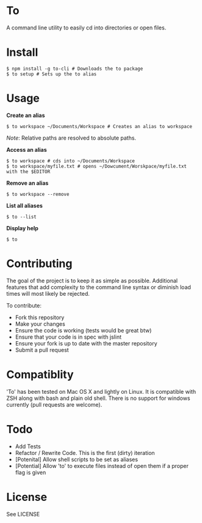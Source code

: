 # To
A command line utility to easily cd into directories or open files.

# Install

```
$ npm install -g to-cli # Downloads the to package
$ to setup # Sets up the to alias
```

# Usage

**Create an alias**

```
$ to workspace ~/Documents/Workspace # Creates an alias to workspace
```
*Note*: Relative paths are resolved to absolute paths.

**Access an alias**

```
$ to workspace # cds into ~/Documents/Workspace
$ to workspace/myfile.txt # opens ~/Dowcument/Worskpace/myfile.txt with the $EDITOR
```

**Remove an alias**

```
$ to workspace --remove
```

**List all aliases**

```
$ to --list
```

**Display help**

```
$ to
```

# Contributing

The goal of the project is to keep it as simple as possible. Additional features that add complexity to the command line syntax or diminish load times will most likely be rejected.

To contribute:

- Fork this repository
- Make your changes
- Ensure the code is working (tests would be great btw)
- Ensure that your code is in spec with jslint
- Ensure your fork is up to date with the master repository
- Submit a pull request

# Compatiblity

'To' has been tested on Mac OS X and lightly on Linux. It is compatible with ZSH along with bash and plain old shell. There is no support for windows currently (pull requests are welcome).


# Todo

- Add Tests
- Refactor / Rewrite Code. This is the first (dirty) iteration
- [Potenital] Allow shell scripts to be set as aliases
- [Potential] Allow 'to' to execute files instead of open them if a proper flag is given

# License

See LICENSE
